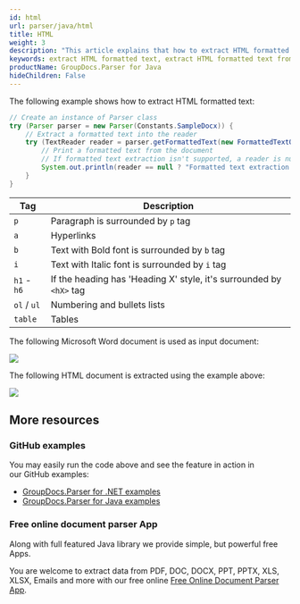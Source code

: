 ```yaml
---
id: html
url: parser/java/html
title: HTML
weight: 3
description: "This article explains that how to extract HTML formatted text from document page in Java."
keywords: extract HTML formatted text, extract HTML formatted text from document page
productName: GroupDocs.Parser for Java
hideChildren: False
---
```

The following example shows how to extract HTML formatted text:

```java
// Create an instance of Parser class
try (Parser parser = new Parser(Constants.SampleDocx)) {
    // Extract a formatted text into the reader
    try (TextReader reader = parser.getFormattedText(new FormattedTextOptions(FormattedTextMode.Html))) {
        // Print a formatted text from the document
        // If formatted text extraction isn't supported, a reader is null
        System.out.println(reader == null ? "Formatted text extraction isn't suppported" : reader.readToEnd());
    }
}
```

| Tag | Description |
| --- | --- |
| `p` | Paragraph is surrounded by `p` tag |
| `a` | Hyperlinks |
| `b` | Text with Bold font is surrounded by `b` tag |
| `i` | Text with Italic font is surrounded by `i` tag |
| `h1` - `h6` | If the heading has 'Heading X' style, it's surrounded by `<hX>` tag |
| `ol` / `ul` | Numbering and bullets lists |
| `table` | Tables |

The following Microsoft Word document is used as input document:

![](/parser/java/images/html.png)

The following HTML document is extracted using the example above:

![](/parser/java/images/html_1.png)

## More resources

### GitHub examples

You may easily run the code above and see the feature in action in our GitHub examples:

*   [GroupDocs.Parser for .NET examples](https://github.com/groupdocs-parser/GroupDocs.Parser-for-.NET)    
*   [GroupDocs.Parser for Java examples](https://github.com/groupdocs-parser/GroupDocs.Parser-for-Java)    

### Free online document parser App

Along with full featured Java library we provide simple, but powerful free Apps.

You are welcome to extract data from PDF, DOC, DOCX, PPT, PPTX, XLS, XLSX, Emails and more with our free online [Free Online Document Parser App](https://products.groupdocs.app/parser).